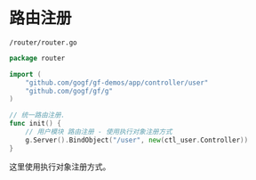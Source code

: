 # 路由注册
`/router/router.go`
```go
package router

import (
    "github.com/gogf/gf-demos/app/controller/user"
    "github.com/gogf/gf/g"
)

// 统一路由注册.
func init() {
    // 用户模块 路由注册 - 使用执行对象注册方式
    g.Server().BindObject("/user", new(ctl_user.Controller))
}
```

这里使用执行对象注册方式。